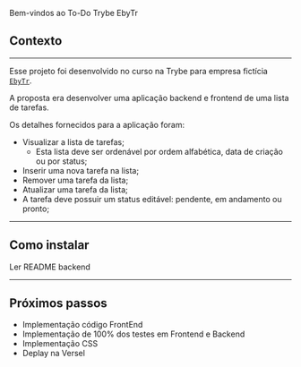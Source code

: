 Bem-vindos ao To-Do Trybe EbyTr

## Contexto

---

Esse projeto foi desenvolvido no curso na Trybe para empresa fictícia [`EbyTr`](www.betrybe.com).

A proposta era desenvolver uma aplicação backend e frontend de uma lista de tarefas.

Os detalhes fornecidos para a aplicação foram:

* Visualizar a lista de tarefas;
  * Esta lista deve ser ordenável por ordem alfabética, data de criação ou por status;
* Inserir uma nova tarefa na lista;
* Remover uma tarefa da lista;
* Atualizar uma tarefa da lista;
* A tarefa deve possuir um status editável: pendente, em andamento ou pronto;

---

## Como instalar

Ler README backend

---

## Próximos passos

* Implementação código FrontEnd
* Implementação de 100% dos testes em Frontend e Backend
* Implementação CSS
* Deplay na Versel

